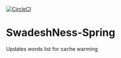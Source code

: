 [![CircleCI](https://circleci.com/gh/aeternas/SwadeshNess-Spring.svg?style=svg)](https://circleci.com/gh/aeternas/SwadeshNess-Spring)

# SwadeshNess-Spring

Updates words list for cache warming
